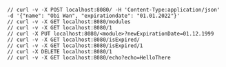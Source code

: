 
    // curl -v -X POST localhost:8080/ -H 'Content-Type:application/json' -d '{"name": "Obi Wan", "expirationdate": "01.01.2022"}'
    // curl -v -X GET localhost:8080/modules
    // curl -v -X GET localhost:8080/1
    // curl -X PUT localhost:8080/<module>?newExpirationDate=01.12.1999
    // curl -v -X GET localhost:8080/isExpired/
    // curl -v -X GET localhost:8080/isExpired/1
    // curl -X DELETE localhost:8080/1
    // curl -v -X GET localhost:8080/echo?echo=HelloThere